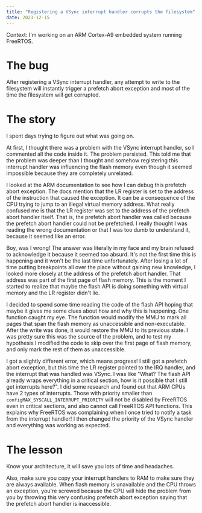 ```yaml
---
title: "Registering a VSync interrupt handler corrupts the filesystem"
date: 2023-12-15
---
```


Context: I'm working on an ARM Cortex-A9 embedded system running FreeRTOS.

# The bug

After registering a VSync interrupt handler, any attempt to write to the filesystem will instantly trigger a prefetch abort exception and most of the time the filesystem will get corrupted.

# The story

I spent days trying to figure out what was going on.

At first, I thought there was a problem with the VSync interrupt handler, so I commented all the code inside it. The problem persisted.
This told me that the problem was deeper than I thought and somehow registering this interrupt handler was influencing the flash memory even though it seemed impossible because they are completely unrelated.

I looked at the ARM documentation to see how I can debug this prefetch abort exception. The docs mention that the LR register is set to the address of the instruction that caused the exception. It can be a consequence of the CPU trying to jump to an illegal virtual memory address. What really confused me is that the LR register was set to the address of the prefetch abort handler itself. That is, the prefetch abort handler was called because the prefetch abort handler could not be prefetched. I really thought I was reading the wrong documentation or that I was too dumb to understand it, because it seemed like an error.

Boy, was I wrong! The answer was literally in my face and my brain refused to acknowledge it because it seemed too absurd. It's not the first time this is happening and it won't be the last time unfortunately. After losing a lot of time putting breakpoints all over the place without gaining new knowledge, I looked more closely at the address of the prefetch abort handler. That address was part of the first page of flash memory. This is the moment I started to realize that maybe the flash API is doing something with virtual memory and the LR register didn't lie.

I decided to spend some time reading the code of the flash API hoping that maybe it gives me some clues about how and why this is happening. One function caught my eye. The function would modify the MMU to mark all pages that span the flash memory as unaccessible and non-executable. After the write was done, it would restore the MMU to its previous state. I was pretty sure this was the source of the problem, and to test my hypothesis I modified the code to skip over the first page of flash memory, and only mark the rest of them as unaccessible.

I got a slightly different error, which means progress! I still got a prefetch abort exception, but this time the LR register pointed to the IRQ handler, and the interrupt that was handled was VSync. I was like "What? The flash API already wraps everything in a critical section, how is it possible that I still get interrupts here?". I did some research and found out that ARM CPUs have 2 types of interrupts. Those with priority smaller than `configMAX_SYSCALL_INTERRUPT_PRIORITY` will not be disabled by FreeRTOS even in critical sections, and also cannot call FreeRTOS API functions. This explains why FreeRTOS was complaining when I once tried to notify a task from the interrupt handler! I then changed the priority of the VSync handler and everything was working as expected.

# The lesson

Know your architecture, it will save you lots of time and headaches.

Also, make sure you copy your interrupt handlers to RAM to make sure they are always available. When flash memory is unavailable and the CPU throws an exception, you're screwed because the CPU will hide the problem from you by throwing this very confusing prefetch abort exception saying that the prefetch abort handler is inaccessible.
